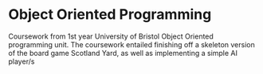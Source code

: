 # Object Oriented Programming
Coursework from 1st year University of Bristol Object Oriented programming unit.
The coursework entailed finishing off a skeleton version of the board game Scotland Yard, as well as implementing a simple AI player/s
